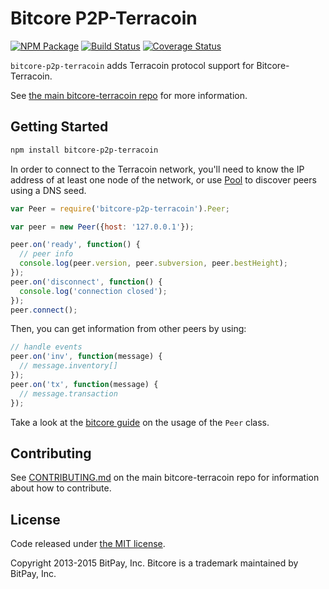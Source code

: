 Bitcore P2P-Terracoin
=======

[![NPM Package](https://img.shields.io/npm/v/bitcore-p2p-terracoin.svg?style=flat-square)](https://www.npmjs.org/package/bitcore-p2p-terracoin)
[![Build Status](https://img.shields.io/travis/terracoin/bitcore-p2p-terracoin.svg?branch=master&style=flat-square)](https://travis-ci.org/terracoin/bitcore-p2p-terracoin)
[![Coverage Status](https://img.shields.io/coveralls/terracoin/bitcore-p2p-terracoin.svg?style=flat-square)](https://coveralls.io/r/terracoin/bitcore-p2p-terracoin?branch=master)

`bitcore-p2p-terracoin` adds Terracoin protocol support for Bitcore-Terracoin.

See [the main bitcore-terracoin repo](https://github.com/terracoin/bitcore-terracoin) for more information.

## Getting Started

```sh
npm install bitcore-p2p-terracoin
```
In order to connect to the Terracoin network, you'll need to know the IP address of at least one node of the network, or use [Pool](/docs/pool.md) to discover peers using a DNS seed.

```javascript
var Peer = require('bitcore-p2p-terracoin').Peer;

var peer = new Peer({host: '127.0.0.1'});

peer.on('ready', function() {
  // peer info
  console.log(peer.version, peer.subversion, peer.bestHeight);
});
peer.on('disconnect', function() {
  console.log('connection closed');
});
peer.connect();
```

Then, you can get information from other peers by using:

```javascript
// handle events
peer.on('inv', function(message) {
  // message.inventory[]
});
peer.on('tx', function(message) {
  // message.transaction
});
```

Take a look at the [bitcore guide](http://bitcore.io/guide/peer.html) on the usage of the `Peer` class.

## Contributing

See [CONTRIBUTING.md](https://github.com/terracoin/bitcore-terracoin/blob/master/CONTRIBUTING.md) on the main bitcore-terracoin repo for information about how to contribute.

## License

Code released under [the MIT license](https://github.com/bitpay/bitcore/blob/master/LICENSE).

Copyright 2013-2015 BitPay, Inc. Bitcore is a trademark maintained by BitPay, Inc.
